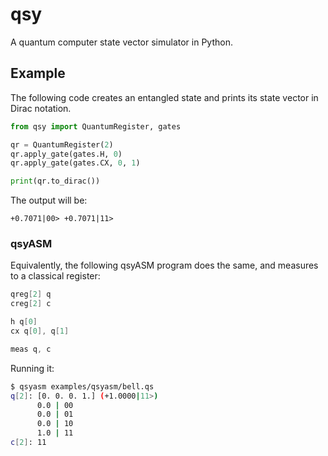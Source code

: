 # qsy
A quantum computer state vector simulator in Python.

## Example
The following code creates an entangled state and prints its state vector in
Dirac notation.
```python
from qsy import QuantumRegister, gates

qr = QuantumRegister(2)
qr.apply_gate(gates.H, 0)
qr.apply_gate(gates.CX, 0, 1)

print(qr.to_dirac())
```
The output will be:
```
+0.7071|00> +0.7071|11>
```

### qsyASM
Equivalently, the following qsyASM program does the same, and measures to a
classical register:
```asm
qreg[2] q
creg[2] c

h q[0]
cx q[0], q[1]

meas q, c
```
Running it:
```bash
$ qsyasm examples/qsyasm/bell.qs
q[2]: [0. 0. 0. 1.] (+1.0000|11>)
      0.0 | 00
      0.0 | 01
      0.0 | 10
      1.0 | 11
c[2]: 11
```
